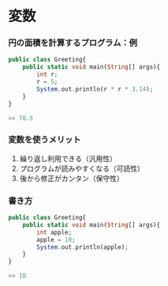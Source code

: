 # 変数

### 円の面積を計算するプログラム：例
```php
public class Greeting{
    public static void main(String[] args){
        int r;
        r = 5;
        System.out.println(r * r * 3.14);
    }
}

>> 78.5
```

### 変数を使うメリット

1. 繰り返し利用できる（汎用性）
2. プログラムが読みやすくなる（可読性）
3. 後から修正がカンタン（保守性）







### 書き方
```php
public class Greeting{
    public static void main(String[] args){
        int apple;
        apple = 10;
        System.out.println(apple);
    }
}

>> 10
```

